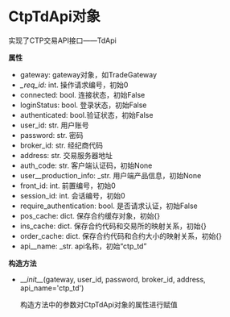 # CtpTdApi对象

实现了CTP交易API接口——TdApi

**属性**

* gateway:  gateway对象，如TradeGateway
* _\_req\_id:_ int. 操作请求编号，初始0
* connected: bool. 连接状态，初始False
* loginStatus: bool. 登录状态，初始False
* authenticated: bool.验证状态，初始False
* user\_id: str. 用户账号
* password: str. 密码
* broker\_id: str. 经纪商代码
* address: str. 交易服务器地址
* auth\_code: str. 客户端认证码，初始None
* user\_\_production\_info: \_str. 用户端产品信息，初始None
* front\_id: int. 前置编号，初始0
* session\_id: int. 会话编号，初始0
* require\_authentication: bool. 是否请求认证，初始False
* pos\_cache: dict. 保存合约缓存对象，初始{}
* ins\_cache: dict. 保存合约代码和交易所的映射关系，初始{}
* order\_cache: dict. 保存合约代码和合约大小的映射关系，初始{}
* api\_\_name: \_str. api名称，初始“ctp\_td”

**构造方法**

* \_\__init\_\__\(gateway, user\_id, password, broker\_id, address, api\_name='ctp\_td'\)

  构造方法中的参数对CtpTdApi对象的属性进行赋值



